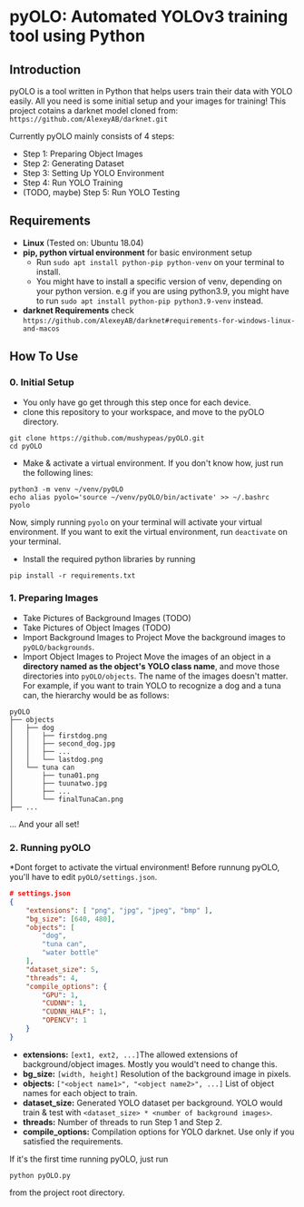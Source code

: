 # pyOLO: Automated YOLOv3 training tool using Python

## Introduction
pyOLO is a tool written in Python that helps users train their data with YOLO easily. All you need is some initial setup and your images for training! This project cotains a darknet model cloned from:
`https://github.com/AlexeyAB/darknet.git`

Currently pyOLO mainly consists of 4 steps:
- Step 1: Preparing Object Images
- Step 2: Generating Dataset
- Step 3: Setting Up YOLO Environment
- Step 4: Run YOLO Training
- (TODO, maybe) Step 5: Run YOLO Testing

## Requirements
- **Linux** (Tested on: Ubuntu 18.04)
- **pip, python virtual environment** for basic environment setup
  - Run `sudo apt install python-pip python-venv` on your terminal to install.
  - You might have to install a specific version of venv, depending on your python version. e.g if you are using python3.9, you might have to run `sudo apt install python-pip python3.9-venv` instead.
- **darknet Requirements** check `https://github.com/AlexeyAB/darknet#requirements-for-windows-linux-and-macos`

## How To Use

### 0. Initial Setup
- You only have go get through this step once for each device.
- clone this repository to your workspace, and move to the pyOLO directory.
```
git clone https://github.com/mushypeas/pyOLO.git
cd pyOLO
```
- Make & activate a virtual environment. If you don't know how, just run the following lines:
```
python3 -m venv ~/venv/pyOLO
echo alias pyolo='source ~/venv/pyOLO/bin/activate' >> ~/.bashrc
pyolo
```
Now, simply running `pyolo` on your terminal will activate your virtual environment. If you want to exit the virtual environment, run `deactivate` on your terminal.
- Install the required python libraries by running
```
pip install -r requirements.txt
```
### 1. Preparing Images
- Take Pictures of Background Images
(TODO)
- Take Pictures of Object Images
(TODO)
- Import Background Images to Project
Move the background images to `pyOLO/backgrounds`.
- Import Object Images to Project
Move the images of an object in a **directory named as the object's YOLO class name**, and move those directories into `pyOLO/objects`. The name of the images doesn't matter. For example, if you want to train YOLO to recognize a dog and a tuna can, the hierarchy would be as follows:
```
pyOLO
├── objects
│   ├── dog
│   │   ├── firstdog.png
│   │   ├── second_dog.jpg
│   │   ├── ...
│   │   └── lastdog.png
│   └── tuna can
│       ├── tuna01.png
│       ├── tuunatwo.jpg
│       ├── ...
│       └── finalTunaCan.png
├── ...
```
... And your all set!

### 2. Running pyOLO

*Dont forget to activate the virtual environment!
Before runnung pyOLO, you'll have to edit `pyOLO/settings.json`.
```json
# settings.json
{
    "extensions": [ "png", "jpg", "jpeg", "bmp" ],
    "bg_size": [640, 480],
    "objects": [
        "dog",
        "tuna can",
        "water bottle"
    ],
    "dataset_size": 5,
    "threads": 4,
    "compile_options": {
        "GPU": 1,
        "CUDNN": 1,
        "CUDNN_HALF": 1,
        "OPENCV": 1
    }
}
```
  - **extensions:** `[ext1, ext2, ...]`The allowed extensions of background/object images. Mostly you would't need to change this.
  - **bg_size:** `[width, height]` Resolution of the background image in pixels. 
  - **objects:** `["<object name1>", "<object name2>", ...]` List of object names for each object to train.
  - **dataset_size:** Generated YOLO dataset per background. YOLO would train & test with `<dataset_size> * <number of background images>`.
  - **threads:** Number of threads to run Step 1 and Step 2.
  - **compile_options:** Compilation options for YOLO darknet. Use only if you satisfied the requirements.

  
If it's the first time running pyOLO, just run
```
python pyOLO.py
```
from the project root directory.